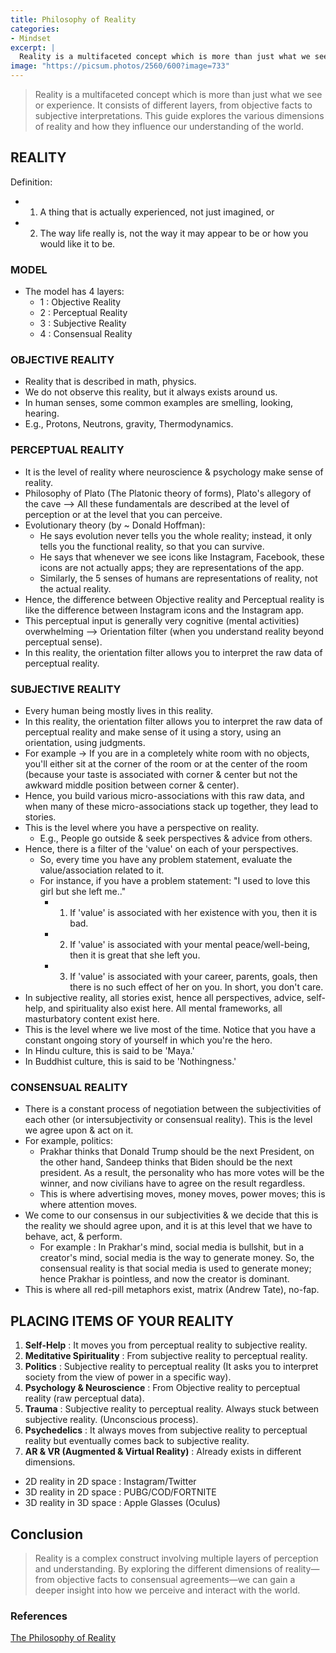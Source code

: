 ```yaml
---
title: Philosophy of Reality
categories:
- Mindset
excerpt: |
  Reality is a multifaceted concept which is more than just what we see or experience. It consists of different layers, from objective facts to subjective interpretations. This guide explores the various dimensions of reality and how they influence our understanding of the world.
image: "https://picsum.photos/2560/600?image=733"
---
```


> Reality is a multifaceted concept which is more than just what we see or experience. It consists of different layers, from objective facts to subjective interpretations. This guide explores the various dimensions of reality and how they influence our understanding of the world.

## REALITY

Definition:
+ 1) A thing that is actually experienced, not just imagined, or
+ 2) The way life really is, not the way it may appear to be or how you would like it to be.

### MODEL

- The model has 4 layers:
  - 1 : Objective Reality
  - 2 : Perceptual Reality
  - 3 : Subjective Reality
  - 4 : Consensual Reality

### OBJECTIVE REALITY
- Reality that is described in math, physics.
- We do not observe this reality, but it always exists around us.
- In human senses, some common examples are smelling, looking, hearing.
- E.g., Protons, Neutrons, gravity, Thermodynamics.

### PERCEPTUAL REALITY
- It is the level of reality where neuroscience & psychology make sense of reality.
- Philosophy of Plato (The Platonic theory of forms), Plato's allegory of the cave --> All these fundamentals are described at the level of perception or at the level that you can perceive.
- Evolutionary theory (by ~ Donald Hoffman):
  - He says evolution never tells you the whole reality; instead, it only tells you the functional reality, so that you can survive.
  - He says that whenever we see icons like Instagram, Facebook, these icons are not actually apps; they are representations of the app.
  - Similarly, the 5 senses of humans are representations of reality, not the actual reality.
- Hence, the difference between Objective reality and Perceptual reality is like the difference between Instagram icons and the Instagram app.
- This perceptual input is generally very cognitive (mental activities) overwhelming --> Orientation filter (when you understand reality beyond perceptual sense).
- In this reality, the orientation filter allows you to interpret the raw data of perceptual reality.

### SUBJECTIVE REALITY
- Every human being mostly lives in this reality.
- In this reality, the orientation filter allows you to interpret the raw data of perceptual reality and make sense of it using a story, using an orientation, using judgments.
- For example -> If you are in a completely white room with no objects, you'll either sit at the corner of the room or at the center of the room (because your taste is associated with corner & center but not the awkward middle position between corner & center).
- Hence, you build various micro-associations with this raw data, and when many of these micro-associations stack up together, they lead to stories.
- This is the level where you have a perspective on reality.
  - E.g., People go outside & seek perspectives & advice from others.
- Hence, there is a filter of the 'value' on each of your perspectives.
  - So, every time you have any problem statement, evaluate the value/association related to it.
  - For instance, if you have a problem statement: "I used to love this girl but she left me.."
    - 1) If 'value' is associated with her existence with you, then it is bad.
    - 2) If 'value' is associated with your mental peace/well-being, then it is great that she left you.
    - 3) If 'value' is associated with your career, parents, goals, then there is no such effect of her on you. In short, you don't care.
- In subjective reality, all stories exist, hence all perspectives, advice, self-help, and spirituality also exist here. All mental frameworks, all masturbatory content exist here.
- This is the level where we live most of the time. Notice that you have a constant ongoing story of yourself in which you're the hero.
- In Hindu culture, this is said to be 'Maya.'
- In Buddhist culture, this is said to be 'Nothingness.'

### CONSENSUAL REALITY
- There is a constant process of negotiation between the subjectivities of each other (or intersubjectivity or consensual reality). This is the level we agree upon & act on it.
- For example, politics:
  - Prakhar thinks that Donald Trump should be the next President, on the other hand, Sandeep thinks that Biden should be the next president. As a result, the personality who has more votes will be the winner, and now civilians have to agree on the result regardless.
  - This is where advertising moves, money moves, power moves; this is where attention moves.
- We come to our consensus in our subjectivities & we decide that this is the reality we should agree upon, and it is at this level that we have to behave, act, & perform.
  - For example : In Prakhar's mind, social media is bullshit, but in a creator's mind, social media is the way to generate money. So, the consensual reality is that social media is used to generate money; hence Prakhar is pointless, and now the creator is dominant.
- This is where all red-pill metaphors exist, matrix (Andrew Tate), no-fap.

## PLACING ITEMS OF YOUR REALITY

1. **Self-Help** : It moves you from perceptual reality to subjective reality.
2. **Meditative Spirituality** : From subjective reality to perceptual reality.
3. **Politics** : Subjective reality to perceptual reality (It asks you to interpret society from the view of power in a specific way).
4. **Psychology & Neuroscience** : From Objective reality to perceptual reality (raw perceptual data).
5. **Trauma** : Subjective reality to perceptual reality. Always stuck between subjective reality. (Unconscious process).
6. **Psychedelics** : It always moves from subjective reality to perceptual reality but eventually comes back to subjective reality.
7. **AR & VR (Augmented & Virtual Reality)** : Already exists in different dimensions.

- 2D reality in 2D space : Instagram/Twitter
- 3D reality in 2D space : PUBG/COD/FORTNITE
- 3D reality in 3D space : Apple Glasses (Oculus)


## Conclusion
> Reality is a complex construct involving multiple layers of perception and understanding. By exploring the different dimensions of reality—from objective facts to consensual agreements—we can gain a deeper insight into how we perceive and interact with the world.


### References

[The Philosophy of Reality](https://www.youtube.com/watch?v=lmxy93ibM2M)

